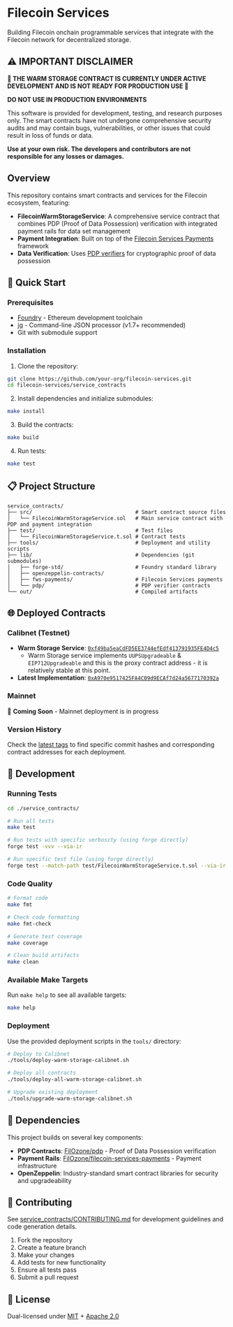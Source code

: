 # Filecoin Services

Building Filecoin onchain programmable services that integrate with the Filecoin network for decentralized storage.

## ⚠️ IMPORTANT DISCLAIMER

**🚨 THE WARM STORAGE CONTRACT IS CURRENTLY UNDER ACTIVE DEVELOPMENT AND IS NOT READY FOR PRODUCTION USE 🚨**

**DO NOT USE IN PRODUCTION ENVIRONMENTS**

This software is provided for development, testing, and research purposes only. The smart contracts have not undergone comprehensive security audits and may contain bugs, vulnerabilities, or other issues that could result in loss of funds or data.

**Use at your own risk. The developers and contributors are not responsible for any losses or damages.**

## Overview

This repository contains smart contracts and services for the Filecoin ecosystem, featuring:

- **FilecoinWarmStorageService**: A comprehensive service contract that combines PDP (Proof of Data Possession) verification with integrated payment rails for data set management
- **Payment Integration**: Built on top of the [Filecoin Services Payments](https://github.com/FilOzone/filecoin-services-payments) framework
- **Data Verification**: Uses [PDP verifiers](https://github.com/FilOzone/pdp) for cryptographic proof of data possession

## 🚀 Quick Start

### Prerequisites

- [Foundry](https://getfoundry.sh/) - Ethereum development toolchain
- [jq](https://jqlang.github.io/jq/) - Command-line JSON processor (v1.7+ recommended)
- Git with submodule support

### Installation

1. Clone the repository:
```bash
git clone https://github.com/your-org/filecoin-services.git
cd filecoin-services/service_contracts
```

2. Install dependencies and initialize submodules:
```bash
make install
```

3. Build the contracts:
```bash
make build
```

4. Run tests:
```bash
make test
```

## 📋 Project Structure

```
service_contracts/
├── src/                                 # Smart contract source files
│   └── FilecoinWarmStorageService.sol   # Main service contract with PDP and payment integration
├── test/                                # Test files
│   └── FilecoinWarmStorageService.t.sol # Contract tests
├── tools/                               # Deployment and utility scripts
├── lib/                                 # Dependencies (git submodules)
│   ├── forge-std/                       # Foundry standard library
│   ├── openzeppelin-contracts/
│   ├── fws-payments/                    # Filecoin Services payments
│   └── pdp/                             # PDP verifier contracts
└── out/                                 # Compiled artifacts
```

## 🌐 Deployed Contracts

### Calibnet (Testnet)
- **Warm Storage Service**: [`0xf49ba5eaCdFD5EE3744efEdf413791935FE4D4c5`](https://calibration.filfox.info/en/address/0xf49ba5eaCdFD5EE3744efEdf413791935FE4D4c5)
  - Warm Storage service implements `UUPSUpgradeable` & `EIP712Upgradeable` and this is the proxy contract address - it is relatively stable at this point.
- **Latest Implementation**: [`0xA970e9517425FA4C09d9ECAf7d24a5677170392a`](https://calibration.filfox.info/en/address/0xA970e9517425FA4C09d9ECAf7d24a5677170392a)

### Mainnet
🚧 **Coming Soon** - Mainnet deployment is in progress

### Version History
Check the [latest tags](https://github.com/your-org/filecoin-services/tags) to find specific commit hashes and corresponding contract addresses for each deployment.

## 🔧 Development

### Running Tests

```bash
cd ./service_contracts/

# Run all tests
make test

# Run tests with specific verbosity (using forge directly)
forge test -vvv --via-ir

# Run specific test file (using forge directly)
forge test --match-path test/FilecoinWarmStorageService.t.sol --via-ir
```

### Code Quality

```bash
# Format code
make fmt

# Check code formatting
make fmt-check

# Generate test coverage
make coverage

# Clean build artifacts
make clean
```

### Available Make Targets

Run `make help` to see all available targets:

```bash
make help
```

### Deployment

Use the provided deployment scripts in the `tools/` directory:

```bash
# Deploy to Calibnet
./tools/deploy-warm-storage-calibnet.sh

# Deploy all contracts
./tools/deploy-all-warm-storage-calibnet.sh

# Upgrade existing deployment
./tools/upgrade-warm-storage-calibnet.sh
```

## 🔗 Dependencies

This project builds on several key components:

- **PDP Contracts**: [FilOzone/pdp](https://github.com/FilOzone/pdp) - Proof of Data Possession verification
- **Payment Rails**: [FilOzone/filecoin-services-payments](https://github.com/FilOzone/filecoin-services-payments) - Payment infrastructure
- **OpenZeppelin**: Industry-standard smart contract libraries for security and upgradeability

## 🤝 Contributing

See [service_contracts/CONTRIBUTING.md](./service_contracts/CONTRIBUTING.md) for development guidelines and code generation details.

1. Fork the repository
2. Create a feature branch
3. Make your changes
4. Add tests for new functionality
5. Ensure all tests pass
6. Submit a pull request

## 📄 License
Dual-licensed under [MIT](https://github.com/filecoin-project/lotus/blob/master/LICENSE-MIT) + [Apache 2.0](https://github.com/filecoin-project/lotus/blob/master/LICENSE-APACHE)